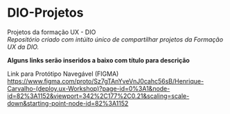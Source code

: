 # DIO-Projetos
Projetos da formação UX - DIO <br>
<i> Repositório criado com intúito único de compartilhar projetos da Formação UX da DIO. </i> 
  

<b> Alguns links serão inseridos a baixo com título para descrição </b>

Link para Protótipo Navegável (FIGMA) <br>
https://www.figma.com/proto/Sz7gTAnYveVnJ0cahc56sB/Henrique-Carvalho-(deploy.ux-Workshop)?page-id=0%3A1&node-id=82%3A1152&viewport=342%2C177%2C0.21&scaling=scale-down&starting-point-node-id=82%3A1152
